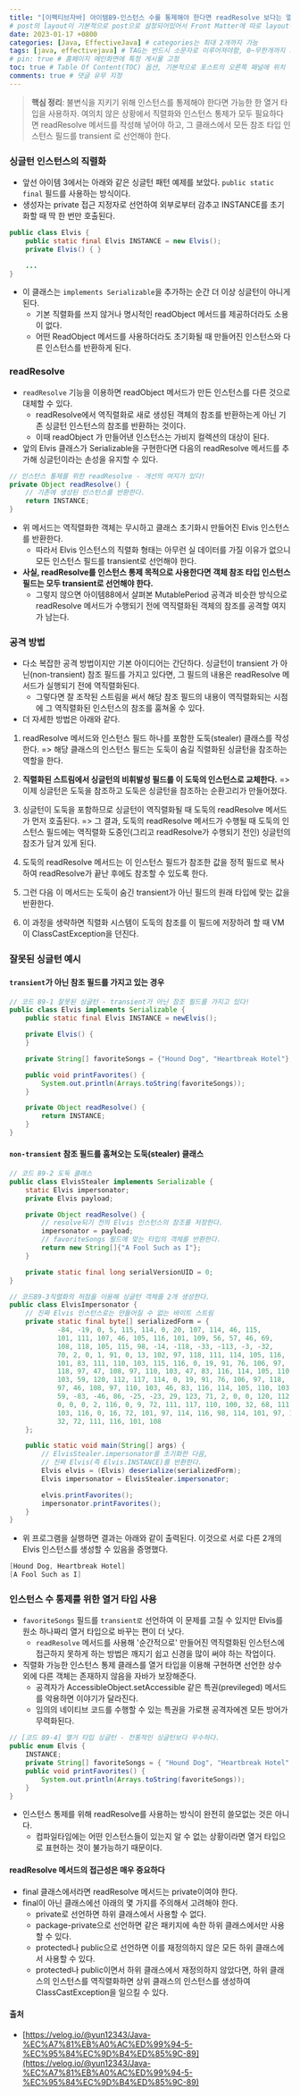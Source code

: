 ```yaml
---
title: "[이펙티브자바] 아이템89-인스턴스 수를 통제해야 한다면 readResolve 보다는 열거 타입을 사용하라"
# post의 layout이 기본적으로 post으로 설정되어있어서 Front Matter에 따로 layout변수를 만들어 주지 않아도 된다.
date: 2023-01-17 +0800
categories: [Java, EffectiveJava] # categories는 최대 2개까지 가능
tags: [java, effectivejava] # TAG는 반드시 소문자로 이루어져야함, 0~무한개까지 지정 가능
# pin: true # 홈페이지 메인화면에 특정 게시물 고정
toc: true # Table Of Content(TOC) 옵션, 기본적으로 포스트의 오른쪽 패널에 위치
comments: true # 댓글 유무 지정
---
```


> **핵심 정리**: 불변식을 지키기 위해 인스턴스를 통제해야 한다면 가능한 한 열거 타입을 사용하자. 여의치 않은 상황에서 직렬화와 인스턴스 통제가 모두 필요하다면 readResolve 메서드를 작성해 넣어야 하고, 그 클래스에서 모든 참조 타입 인스턴스 필드를 transient 로 선언해야 한다.

### 싱글턴 인스턴스의 직렬화

- 앞선 아이템 3에서는 아래와 같은 싱글턴 패턴 예제를 보았다. `public static final` 필드를 사용하는 방식이다. 
- 생성자는 private 접근 지정자로 선언하여 외부로부터 감추고 INSTANCE를 초기화할 때 딱 한 번만 호출된다.

```java
public class Elvis {
    public static final Elvis INSTANCE = new Elvis();
    private Elvis() { }

    ...
}
```

- 이 클래스는 `implements Serializable`을 추가하는 순간 더 이상 싱글턴이 아니게 된다.
  - 기본 직렬화를 쓰지 않거나 명시적인 readObject 메서드를 제공하더라도 소용이 없다. 
  - 어떤 ReadObject 메서드를 사용하더라도 초기화될 때 만들어진 인스턴스와 다른 인스턴스를 반환하게 된다.

### readResolve
- `readResolve` 기능을 이용하면 readObject 메서드가 만든 인스턴스를 다른 것으로 대체할 수 있다.
  - readResolve에서 역직렬화로 새로 생성된 객체의 참조를 반환하는게 아닌 기존 싱글턴 인스턴스의 참조를 반환하는 것이다.
  - 이때 readObject 가 만들어낸 인스턴스는 가비지 컬렉션의 대상이 된다.
- 앞의 Elvis 클래스가 Serializable을 구현한다면 다음의 readResolve 메서드를 추가해 싱글턴이라는 손성을 유지할 수 있다.

```java
// 인스턴스 통제를 위한 readResolve - 개선의 여지가 있다!
private Object readResolve() {
    // 기존에 생성된 인스턴스를 반환한다.
    return INSTANCE;
}
```

- 위 메서드는 역직렬화한 객체는 무시하고 클래스 초기화시 만들어진 Elvis 인스턴스를 반환한다.
  - 따라서 Elvis 인스턴스의 직렬화 형태는 아무런 실 데이터를 가질 이유가 없으니 모든 인스턴스 필드를 transient로 선언해야 한다.
- <b>사실, readResolve를 인스턴스 통제 목적으로 사용한다면 객체 참조 타입 인스턴스 필드는 모두 transient로 선언해야 한다.</b>
  - 그렇지 않으면 아이템88에서 살펴본 MutablePeriod 공격과 비슷한 방식으로 readResolve 메서드가 수행되기 전에 역직렬화된 객체의 참조를 공격할 여지가 남는다.


### 공격 방법
- 다소 복잡한 공격 방법이지만 기본 아이디어는 간단하다. 싱글턴이 transient 가 아닌(non-transient) 참조 필드를 가지고 있다면, 그 필드의 내용은 readResolve 메서드가 실행되기 전에 역직렬화된다. 
  - 그렇다면 잘 조작된 스트림을 써서 해당 참조 필드의 내용이 역직렬화되는 시점에 그 역직렬화된 인스턴스의 참조를 훔쳐올 수 있다.
- 더 자세한 방법은 아래와 같다.

1) readResolve 메서드와 인스턴스 필드 하나를 포함한 도둑(stealer) 클래스를 작성한다.
=> 해당 클래스의 인스턴스 필드는 도둑이 숨길 직렬화된 싱글턴을 참조하는 역할을 한다.

2) <b>직렬화된 스트림에서 싱글턴의 비휘발성 필드를 이 도둑의 인스턴스로 교체한다.</b>
=> 이제 싱글턴은 도둑을 참조하고 도둑은 싱글턴을 참조하는 순환고리가 만들어졌다.

4) 싱글턴이 도둑을 포함하므로 싱글턴이 역직렬화될 때 도둑의 readResolve 메서드가 먼저 호출된다.
=> 그 결과, 도둑의 readResolve 메서드가 수행될 때 도둑의 인스턴스 필드에는 역직렬화 도중인(그리고 readResolve가 수행되기 전인) 싱글턴의 참조가 담겨 있게 된다.

5) 도둑의 readResolve 메서드는 이 인스턴스 필드가 참조한 값을 정적 필드로 복사하여 readResolve가 끝난 후에도 참조할 수 있도록 한다.

2) 그런 다음 이 메서드는 도둑이 숨긴 transient가 아닌 필드의 원래 타입에 맞는 값을 반환한다.

3) 이 과정을 생략하면 직렬화 시스템이 도둑의 참조를 이 필드에 저장하려 할 때 VM이 ClassCastException을 던진다.

### 잘못된 싱글턴 예시

#### `transient`가 아닌 참조 필드를 가지고 있는 경우

```java
// 코드 89-1 잘못된 싱글턴 - transient가 아닌 참조 필드를 가지고 있다!
public class Elvis implements Serializable {
    public static final Elvis INSTANCE = newElvis();

    private Elvis() {
    }

    private String[] favoriteSongs = {"Hound Dog", "Heartbreak Hotel"};

    public void printFavorites() {
        System.out.println(Arrays.toString(favoriteSongs));
    }

    private Object readResolve() {
        return INSTANCE;
    }
}
```

#### `non-transient` 참조 필드를 훔쳐오는 도둑(stealer) 클래스

```java
// 코드 89-2 도둑 클래스
public class ElvisStealer implements Serializable {
    static Elvis impersonator;
    private Elvis payload;

    private Object readResolve() {
        // resolve되기 전의 Elvis 인스턴스의 참조를 저장한다. 
        impersonator = payload;
        // favoriteSongs 필드에 맞는 타입의 객체를 반환한다. 
        return new String[]{"A Fool Such as I"};
    }

    private static final long serialVersionUID = 0;
}
```

```java
// 코드89-3직렬화의 허점을 이용해 싱글턴 객체를 2개 생성한다.
public class ElvisImpersonator {
    // 진짜 Elvis 인스턴스로는 만들어질 수 없는 바이트 스트림
    private static final byte[] serializedForm = {
            -84, -19, 0, 5, 115, 114, 0, 20, 107, 114, 46, 115,
            101, 111, 107, 46, 105, 116, 101, 109, 56, 57, 46, 69,
            108, 118, 105, 115, 98, -14, -118, -33, -113, -3, -32,
            70, 2, 0, 1, 91, 0, 13, 102, 97, 118, 111, 114, 105, 116,
            101, 83, 111, 110, 103, 115, 116, 0, 19, 91, 76, 106, 97,
            118, 97, 47, 108, 97, 110, 103, 47, 83, 116, 114, 105, 110,
            103, 59, 120, 112, 117, 114, 0, 19, 91, 76, 106, 97, 118,
            97, 46, 108, 97, 110, 103, 46, 83, 116, 114, 105, 110, 103,
            59, -83, -46, 86, -25, -23, 29, 123, 71, 2, 0, 0, 120, 112,
            0, 0, 0, 2, 116, 0, 9, 72, 111, 117, 110, 100, 32, 68, 111,
            103, 116, 0, 16, 72, 101, 97, 114, 116, 98, 114, 101, 97, 107,
            32, 72, 111, 116, 101, 108
    };

    public static void main(String[] args) {
        // ElvisStealer.impersonator를 초기화한 다음,
        // 진짜 Elvis(즉 Elvis.INSTANCE)를 반환한다.
        Elvis elvis = (Elvis) deserialize(serializedForm);
        Elvis impersonator = ElvisStealer.impersonator;

        elvis.printFavorites();
        impersonator.printFavorites();
    }
}
```

- 위 프로그램을 실행하면 결과는 아래와 같이 출력된다. 이것으로 서로 다른 2개의 Elvis 인스턴스를 생성할 수 있음을 증명했다.

```java
[Hound Dog, Heartbreak Hotel]
[A Fool Such as I]
```

### 인스턴스 수 통제를 위한 열거 타입 사용
- `favoriteSongs` 필드를 `transient로` 선언하여 이 문제를 고칠 수 있지만 Elvis를 원소 하나짜리 열거 타입으로 바꾸는 편이 더 낫다.
  - `readResolve` 메서드를 사용해 '순간적으로' 만들어진 역직렬화된 인스턴스에 접근하지 못하게 하는 방법은 깨지기 쉽고 신경을 많이 써야 하는 작업이다.
- 직렬화 가능한 인스턴스 통제 클래스를 열거 타입을 이용해 구현하면 선언한 상수 외에 다른 객체는 존재하지 않음을 자바가 보장해준다.
    - 공격자가 AccessibleObject.setAccessible 같은 특권(previleged) 메서드를 악용하면 이야기가 달라진다.
    - 임의의 네이티브 코드를 수행할 수 있는 특권을 가로챈 공격자에겐 모든 방어가 무력화된다.

```java
// [코드 89-4] 열거 타입 싱글턴 - 전통적인 싱글턴보다 우수하다.
public enum Elvis {
	INSTANCE;
    private String[] favoriteSongs = { "Hound Dog", "Heartbreak Hotel" };
    public void printFavorites() {
    	System.out.println(Arrays.toString(favoriteSongs));
    }
}
```

- 인스턴스 통제를 위해 readResolve를 사용하는 방식이 완전히 쓸모없는 것은 아니다.
  - 컴파일타임에는 어떤 인스턴스들이 있는지 알 수 없는 상황이라면 열거 타입으로 표현하는 것이 불가능하기 때문이다.


#### readResolve 메서드의 접근성은 매우 중요하다
- final 클래스에서라면 readResolve 메서드는 private이여야 한다.
- final이 아닌 클래스에선 아래의 몇 가지를 주의해서 고려해야 한다.
  - private로 선언하면 하위 클래스에서 사용할 수 없다.
  - package-private으로 선언하면 같은 패키지에 속한 하위 클래스에서만 사용할 수 있다.
  - protected나 public으로 선언하면 이를 재정의하지 않은 모든 하위 클래스에서 사용할 수 있다.
  - protected나 public이면서 하위 클래스에서 재정의하지 않았다면, 하위 클래스의 인스턴스를 역직렬화하면 상위 클래스의 인스턴스를 생성하여 ClassCastException을 일으킬 수 있다.


#### 출처
- [https://velog.io/@yun12343/Java-%EC%A7%81%EB%A0%AC%ED%99%94-5-%EC%95%84%EC%9D%B4%ED%85%9C-89](https://velog.io/@yun12343/Java-%EC%A7%81%EB%A0%AC%ED%99%94-5-%EC%95%84%EC%9D%B4%ED%85%9C-89)